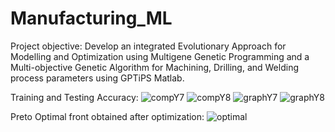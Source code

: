 # Manufacturing_ML
Project objective: Develop an integrated Evolutionary Approach for Modelling and Optimization using Multigene Genetic Programming and a Multi-objective Genetic Algorithm for Machining, Drilling, and Welding process parameters using GPTiPS Matlab.

Training and Testing Accuracy:
![compY7](https://user-images.githubusercontent.com/67474853/126035831-d0009645-bc06-434b-98e3-6dab86e0bf01.jpg)
![compY8](https://user-images.githubusercontent.com/67474853/126035834-f37e4428-c0d4-42fa-a9cc-ffcd4e3a6f83.jpg)
![graphY7](https://user-images.githubusercontent.com/67474853/126035836-2f00e5ff-d1d3-48d8-9210-ea515fe79522.jpg)
![graphY8](https://user-images.githubusercontent.com/67474853/126035838-dc831359-0813-4b88-90fa-5b45c638267f.jpg)

Preto Optimal front obtained after optimization:
![optimal](https://user-images.githubusercontent.com/67474853/126035867-20ee2309-dc7c-474d-a0a9-8d7acd5efdac.JPG)
